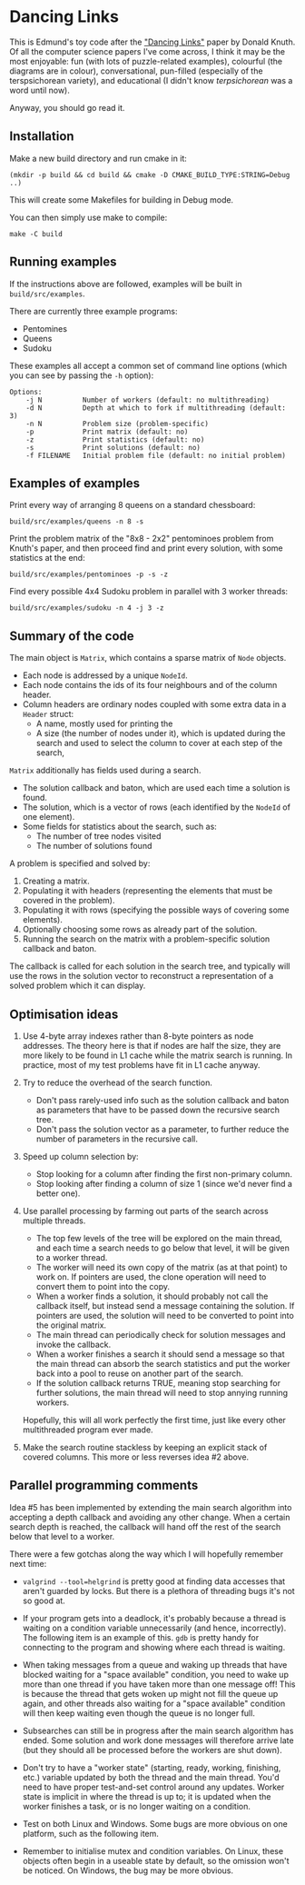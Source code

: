 Dancing Links
=============

This is Edmund's toy code after the ["Dancing Links"](https://arxiv.org/abs/cs/0011047)
paper by Donald Knuth.  Of all the computer science papers I've come across, I think it may be
the most enjoyable: fun (with lots of puzzle-related examples), colourful (the diagrams are in
colour), conversational, pun-filled (especially of the terspsichorean variety), and
educational (I didn't know *terpsichorean* was a word until now).

Anyway, you should go read it.


Installation
------------

Make a new build directory and run cmake in it:

    (mkdir -p build && cd build && cmake -D CMAKE_BUILD_TYPE:STRING=Debug ..)

This will create some Makefiles for building in Debug mode.

You can then simply use make to compile:

    make -C build


Running examples
----------------

If the instructions above are followed, examples will be built in `build/src/examples`.

There are currently three example programs:

  - Pentomines
  - Queens
  - Sudoku

These examples all accept a common set of command line options (which you can see by passing the
`-h` option):

    Options:
        -j N          Number of workers (default: no multithreading)
        -d N          Depth at which to fork if multithreading (default: 3)
        -n N          Problem size (problem-specific)
        -p            Print matrix (default: no)
        -z            Print statistics (default: no)
        -s            Print solutions (default: no)
        -f FILENAME   Initial problem file (default: no initial problem)

## Examples of examples

Print every way of arranging 8 queens on a standard chessboard:

    build/src/examples/queens -n 8 -s

Print the problem matrix of the "8x8 - 2x2" pentominoes problem from Knuth's paper, and then
proceed find and print every solution, with some statistics at the end:

    build/src/examples/pentominoes -p -s -z

Find every possible 4x4 Sudoku problem in parallel with 3 worker threads:

    build/src/examples/sudoku -n 4 -j 3 -z


Summary of the code
-------------------

The main object is `Matrix`, which contains a sparse matrix of `Node` objects.

  - Each node is addressed by a unique `NodeId`.
  - Each node contains the ids of its four neighbours and of the column header.
  - Column headers are ordinary nodes coupled with some extra data in a `Header` struct:
      - A name, mostly used for printing the 
      - A size (the number of nodes under it), which is updated during the search and used to
        select the column to cover at each step of the search,

`Matrix` additionally has fields used during a search.

  - The solution callback and baton, which are used each time a solution is found.
  - The solution, which is a vector of rows (each identified by the `NodeId` of one element).
  - Some fields for statistics about the search, such as:
      - The number of tree nodes visited
      - The number of solutions found

A problem is specified and solved by:

  1. Creating a matrix.
  2. Populating it with headers (representing the elements that must be covered in the problem).
  3. Populating it with rows (specifying the possible ways of covering some elements).
  4. Optionally choosing some rows as already part of the solution.
  5. Running the search on the matrix with a problem-specific solution callback and baton.

The callback is called for each solution in the search tree, and typically will use
the rows in the solution vector to reconstruct a representation of a solved problem which it can
display.


Optimisation ideas
------------------

 1. Use 4-byte array indexes rather than 8-byte pointers as node addresses.  The theory here is
    that if nodes are half the size, they are more likely to be found in L1 cache while the matrix
    search is running.  In practice, most of my test problems have fit in L1 cache anyway.

 2. Try to reduce the overhead of the search function.

      - Don't pass rarely-used info such as the solution callback and baton as parameters that
        have to be passed down the recursive search tree.  
      - Don't pass the solution vector as a parameter, to further reduce the number of parameters
        in the recursive call.

 4. Speed up column selection by:
      - Stop looking for a column after finding the first non-primary column.
      - Stop looking after finding a column of size 1 (since we'd never find a better one).

 5. Use parallel processing by farming out parts of the search across multiple threads.

      - The top few levels of the tree will be explored on the main thread, and each time a
        search needs to go below that level, it will be given to a worker thread.
      - The worker will need its own copy of the matrix (as at that point) to work on.  If
        pointers are used, the clone operation will need to convert them to point into the copy.
      - When a worker finds a solution, it should probably not call the callback itself, but
        instead send a message containing the solution.  If pointers are used, the solution will
        need to be converted to point into the original matrix.
      - The main thread can periodically check for solution messages and invoke the callback.
      - When a worker finishes a search it should send a message so that the main thread can
        absorb the search statistics and put the worker back into a pool to reuse on another
        part of the search.
      - If the solution callback returns TRUE, meaning stop searching for further solutions,
        the main thread will need to stop annying running workers.

    Hopefully, this will all work perfectly the first time, just like every other multithreaded
    program ever made.

 6. Make the search routine stackless by keeping an explicit stack of covered columns.  This more
    or less reverses idea #2 above.


Parallel programming comments
-----------------------------

Idea #5 has been implemented by extending the main search algorithm into accepting a depth
callback and avoiding any other change.  When a certain search depth is reached, the callback will
hand off the rest of the search below that level to a worker.

There were a few gotchas along the way which I will hopefully remember next time:

  - `valgrind --tool=helgrind` is pretty good at finding data accesses that aren't guarded by
    locks.  But there is a plethora of threading bugs it's not so good at.

  - If your program gets into a deadlock, it's probably because a thread is waiting on a condition
    variable unnecessarily (and hence, incorrectly).  The following item is an example of this.
    `gdb` is pretty handy for connecting to the program and showing where each thread is waiting.

  - When taking messages from a queue and waking up threads that have blocked waiting for a
    "space available" condition, you need to wake up more than one thread if you have taken more
    than one message off!  This is because the thread that gets woken up might not fill the queue
    up again, and other threads also waiting for a "space available" condition will then keep
    waiting even though the queue is no longer full.

  - Subsearches can still be in progress after the main search algorithm has ended.  Some solution
    and work done messages will therefore arrive late (but they should all be processed before the
    workers are shut down).

  - Don't try to have a "worker state" (starting, ready, working, finishing, etc.) variable
    updated by both the thread and the main thread.  You'd need to have proper test-and-set control
    around any updates.  Worker state is implicit in where the thread is up to; it is updated when
    the worker finishes a task, or is no longer waiting on a condition.

  - Test on both Linux and Windows.  Some bugs are more obvious on one platform, such as the
    following item.

  - Remember to initialise mutex and condition variables.  On Linux, these objects often begin in
    a useable state by default, so the omission won't be noticed.  On Windows, the bug may be
    more obvious.
